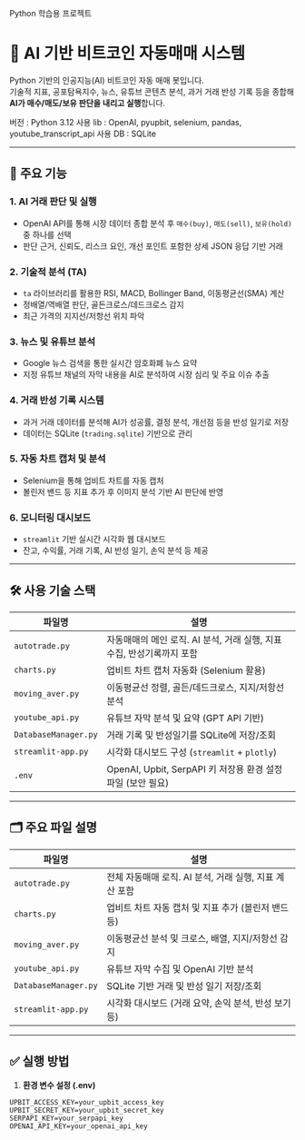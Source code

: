 Python 학습용 프로젝트


# 🤖 AI 기반 비트코인 자동매매 시스템

Python 기반의 인공지능(AI) 비트코인 자동 매매 봇입니다.  
기술적 지표, 공포탐욕지수, 뉴스, 유튜브 콘텐츠 분석, 과거 거래 반성 기록 등을 종합해 **AI가 매수/매도/보유 판단을 내리고 실행**합니다.

버전 : Python 3.12
사용 lib : OpenAI, pyupbit, selenium, pandas, youtube_transcript_api
사용 DB : SQLite

---

## 📌 주요 기능

### 1. AI 거래 판단 및 실행
- OpenAI API를 통해 시장 데이터 종합 분석 후 `매수(buy)`, `매도(sell)`, `보유(hold)` 중 하나를 선택
- 판단 근거, 신뢰도, 리스크 요인, 개선 포인트 포함한 상세 JSON 응답 기반 거래

### 2. 기술적 분석 (TA)
- `ta` 라이브러리를 활용한 RSI, MACD, Bollinger Band, 이동평균선(SMA) 계산
- 정배열/역배열 판단, 골든크로스/데드크로스 감지
- 최근 가격의 지지선/저항선 위치 파악

### 3. 뉴스 및 유튜브 분석
- Google 뉴스 검색을 통한 실시간 암호화폐 뉴스 요약
- 지정 유튜브 채널의 자막 내용을 AI로 분석하여 시장 심리 및 주요 이슈 추출

### 4. 거래 반성 기록 시스템
- 과거 거래 데이터를 분석해 AI가 성공률, 결정 분석, 개선점 등을 반성 일기로 저장
- 데이터는 SQLite (`trading.sqlite`) 기반으로 관리

### 5. 자동 차트 캡처 및 분석
- Selenium을 통해 업비트 차트를 자동 캡처
- 볼린저 밴드 등 지표 추가 후 이미지 분석 기반 AI 판단에 반영

### 6. 모니터링 대시보드
- `streamlit` 기반 실시간 시각화 웹 대시보드
- 잔고, 수익률, 거래 기록, AI 반성 일기, 손익 분석 등 제공

---

## 🛠️ 사용 기술 스택

| 파일명               | 설명 |
|--------------------|------|
| `autotrade.py`      | 자동매매의 메인 로직. AI 분석, 거래 실행, 지표 수집, 반성기록까지 포함 |
| `charts.py`         | 업비트 차트 캡처 자동화 (Selenium 활용) |
| `moving_aver.py`    | 이동평균선 정렬, 골든/데드크로스, 지지/저항선 분석 |
| `youtube_api.py`    | 유튜브 자막 분석 및 요약 (GPT API 기반) |
| `DatabaseManager.py`| 거래 기록 및 반성일기를 SQLite에 저장/조회 |
| `streamlit-app.py`  | 시각화 대시보드 구성 (`streamlit` + `plotly`) |
| `.env`              | OpenAI, Upbit, SerpAPI 키 저장용 환경 설정 파일 (보안 필요) |

---

## 🗂️ 주요 파일 설명

| 파일명              | 설명 |
|-------------------|------|
| `autotrade.py`     | 전체 자동매매 로직. AI 분석, 거래 실행, 지표 계산 포함 |
| `charts.py`        | 업비트 차트 자동 캡처 및 지표 추가 (볼린저 밴드 등) |
| `moving_aver.py`   | 이동평균선 분석 및 크로스, 배열, 지지/저항선 감지 |
| `youtube_api.py`   | 유튜브 자막 수집 및 OpenAI 기반 분석 |
| `DatabaseManager.py` | SQLite 기반 거래 및 반성 일기 저장/조회 |
| `streamlit-app.py` | 시각화 대시보드 (거래 요약, 손익 분석, 반성 보기 등) |

---

## ✅ 실행 방법

1. **환경 변수 설정 (.env)**
```env
UPBIT_ACCESS_KEY=your_upbit_access_key
UPBIT_SECRET_KEY=your_upbit_secret_key
SERPAPI_KEY=your_serpapi_key
OPENAI_API_KEY=your_openai_api_key
